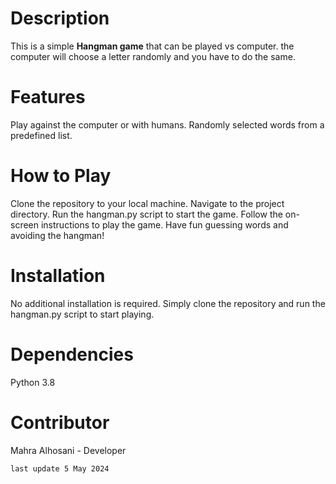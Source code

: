 
# Description
This is a simple **Hangman game** that can be played vs computer. the computer will choose a letter randomly and you have to do the same. 

# Features
Play against the computer or with humans.
Randomly selected words from a predefined list.


# How to Play
Clone the repository to your local machine.
Navigate to the project directory.
Run the hangman.py script to start the game.
Follow the on-screen instructions to play the game.
Have fun guessing words and avoiding the hangman!

# Installation
No additional installation is required. Simply clone the repository and run the hangman.py script to start playing.

# Dependencies
Python 3.8

# Contributor
Mahra Alhosani - Developer


```
last update 5 May 2024
```

